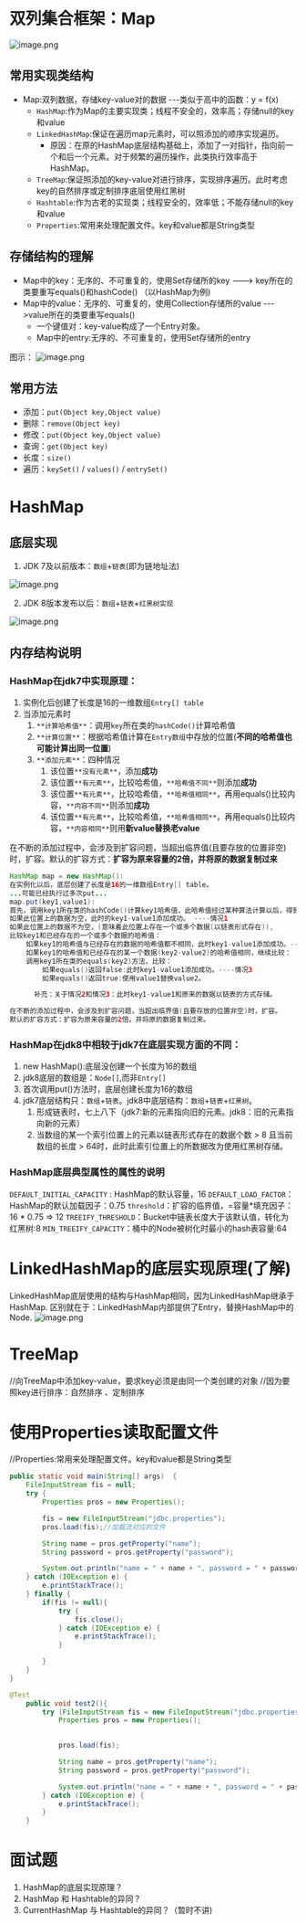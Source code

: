 # 双列集合框架：Map
![image.png](https://cdn.nlark.com/yuque/0/2023/png/28932072/1694878709759-a82da501-9d65-4c34-96a6-c31a1bbd2796.png#averageHue=%23443e2f&clientId=ue2f1a162-eb2d-4&from=paste&height=336&id=ub69d3c48&originHeight=336&originWidth=630&originalType=binary&ratio=1&rotation=0&showTitle=false&size=33163&status=done&style=none&taskId=uc355dbf4-a8dd-4ef1-bd7b-3a7757656ef&title=&width=630)
## 常用实现类结构

- Map:双列数据，存储key-value对的数据   ---类似于高中的函数：y = f(x)
   - `HashMap`:作为Map的主要实现类；线程不安全的，效率高；存储null的key和value
   - `LinkedHashMap`:保证在遍历map元素时，可以照添加的顺序实现遍历。
      - 原因：在原的HashMap底层结构基础上，添加了一对指针，指向前一个和后一个元素。对于频繁的遍历操作，此类执行效率高于HashMap。
   - `TreeMap`:保证照添加的key-value对进行排序，实现排序遍历。此时考虑key的自然排序或定制排序底层使用红黑树
   - `Hashtable`:作为古老的实现类；线程安全的，效率低；不能存储null的key和value
   - `Properties`:常用来处理配置文件。key和value都是String类型
## 存储结构的理解

- Map中的key：无序的、不可重复的，使用Set存储所的key  ---> key所在的类要重写equals()和hashCode() （以HashMap为例)
- Map中的value：无序的、可重复的，使用Collection存储所的value --->value所在的类要重写equals()
   - 一个键值对：key-value构成了一个Entry对象。
   - Map中的entry:无序的、不可重复的，使用Set存储所的entry

图示：
![image.png](https://cdn.nlark.com/yuque/0/2022/png/28932072/1655990608061-126b237a-07e3-42ed-aca4-9135344c7f31.png#averageHue=%23e8eef4&clientId=u3d336a75-8ec2-4&from=paste&height=392&id=Snmhv&originHeight=392&originWidth=637&originalType=binary&ratio=1&rotation=0&showTitle=false&size=24442&status=done&style=none&taskId=udd52d7bb-1159-4d92-95c5-d599b90c8ae&title=&width=637)
## 常用方法

- 添加：`put(Object key,Object value)`
- 删除：`remove(Object key)`
- 修改：`put(Object key,Object value)`
- 查询：`get(Object key)`
- 长度：`size()`
- 遍历：`keySet()` / `values()` / `entrySet()`
# HashMap
## 底层实现

1.  JDK 7及以前版本：`数组`+`链表`(即为链地址法) 

![image.png](https://cdn.nlark.com/yuque/0/2023/png/28932072/1694878878100-5d2bfe2c-5841-4c32-a1a8-6999e804663f.png#averageHue=%23f8f7f7&clientId=ue2f1a162-eb2d-4&from=paste&height=367&id=u1acc8f5b&originHeight=367&originWidth=926&originalType=binary&ratio=1&rotation=0&showTitle=false&size=115437&status=done&style=none&taskId=u5e89b6f7-1a6a-4822-a991-51471ab4e5c&title=&width=926)

2. JDK 8版本发布以后：`数组`+`链表`+`红黑树实现`

![image.png](https://cdn.nlark.com/yuque/0/2023/png/28932072/1694878906819-fa376131-d7b1-47f5-90eb-a22f97e90397.png#averageHue=%23aacd78&clientId=ue2f1a162-eb2d-4&from=paste&height=335&id=u1421974b&originHeight=335&originWidth=929&originalType=binary&ratio=1&rotation=0&showTitle=false&size=151374&status=done&style=none&taskId=u27282e78-bb84-4a64-93eb-9a385080fb7&title=&width=929)
## 内存结构说明
### HashMap在jdk7中实现原理：

1. 实例化后创建了长度是16的一维数组`Entry[] table`
2. 当添加元素时
   1. `**计算哈希值**`：调用`key`所在类的`hashCode()`计算哈希值
   2. `**计算位置**`：根据哈希值计算在`Entry数组`中存放的位置(**不同的哈希值也可能计算出同一位置**)
   3. `**添加元素**`：四种情况
      1. 该位置`**没有元素**`，添加**成功**
      2. 该位置`**有元素**`，比较哈希值，`**哈希值不同**`则添加**成功**
      3. 该位置`**有元素**`，比较哈希值，`**哈希值相同**`，再用equals()比较内容，`**内容不同**`则添加**成功**
      4. 该位置`**有元素**`，比较哈希值，`**哈希值相同**`，再用equals()比较内容，`**内容相同**`则用**新value替换老value**

在不断的添加过程中，会涉及到扩容问题，当超出临界值(且要存放的位置非空)时，扩容。默认的扩容方式：**扩容为原来容量的2倍，并将原的数据复制过来**
```java
HashMap map = new HashMap():
在实例化以后，底层创建了长度是16的一维数组Entry[] table。
...可能已经执行过多次put...
map.put(key1,value1):
首先，调用key1所在类的hashCode()计算key1哈希值，此哈希值经过某种算法计算以后，得到在Entry数组中的存放位置。
如果此位置上的数据为空，此时的key1-value1添加成功。 ----情况1
如果此位置上的数据不为空，(意味着此位置上存在一个或多个数据(以链表形式存在)),
比较key1和已经存在的一个或多个数据的哈希值：
    如果key1的哈希值与已经存在的数据的哈希值都不相同，此时key1-value1添加成功。----情况2
    如果key1的哈希值和已经存在的某一个数据(key2-value2)的哈希值相同，继续比较：
	调用key1所在类的equals(key2)方法，比较：
        如果equals()返回false:此时key1-value1添加成功。----情况3
        如果equals()返回true:使用value1替换value2。

      补充：关于情况2和情况3：此时key1-value1和原来的数据以链表的方式存储。

在不断的添加过程中，会涉及到扩容问题，当超出临界值(且要存放的位置非空)时，扩容。
默认的扩容方式：扩容为原来容量的2倍，并将原的数据复制过来。
```
### HashMap在jdk8中相较于jdk7在底层实现方面的不同：

1. new HashMap():底层没创建一个长度为16的数组
2. jdk8底层的数组是：`Node[]`,而非`Entry[]`
3. 首次调用put()方法时，底层创建长度为16的数组
4. jdk7底层结构只：`数组`+`链表`。jdk8中底层结构：`数组`+`链表`+`红黑树`。
   1. 形成链表时，七上八下（jdk7:新的元素指向旧的元素。jdk8：旧的元素指向新的元素）
   2. 当数组的某一个索引位置上的元素以链表形式存在的数据个数 > 8 且当前数组的长度 > 64时，此时此索引位置上的所数据改为使用红黑树存储。
### HashMap底层典型属性的属性的说明
`DEFAULT_INITIAL_CAPACITY` : HashMap的默认容量，16
`DEFAULT_LOAD_FACTOR`：HashMap的默认加载因子：0.75
`threshold`：扩容的临界值，=容量*填充因子：16 * 0.75 => 12
`TREEIFY_THRESHOLD`：Bucket中链表长度大于该默认值，转化为红黑树:8
`MIN_TREEIFY_CAPACITY`：桶中的Node被树化时最小的hash表容量:64
# LinkedHashMap的底层实现原理(了解)
LinkedHashMap底层使用的结构与HashMap相同，因为LinkedHashMap继承于HashMap.
区别就在于：LinkedHashMap内部提供了Entry，替换HashMap中的Node.
![image.png](https://cdn.nlark.com/yuque/0/2022/png/28932072/1655990628514-7f2c1b8e-a83e-495a-8647-b74907bf4193.png#averageHue=%23c3deb2&clientId=u3d336a75-8ec2-4&from=paste&height=402&id=u6f434957&originHeight=402&originWidth=637&originalType=binary&ratio=1&rotation=0&showTitle=false&size=39613&status=done&style=none&taskId=u1084cc78-ceb1-41ea-9ff1-78a75eff1b0&title=&width=637)

# TreeMap
//向TreeMap中添加key-value，要求key必须是由同一个类创建的对象
//因为要照key进行排序：自然排序 、定制排序
# 使用Properties读取配置文件
//Properties:常用来处理配置文件。key和value都是String类型
```java
public static void main(String[] args)  {
    FileInputStream fis = null;
    try {
        Properties pros = new Properties();

        fis = new FileInputStream("jdbc.properties");
        pros.load(fis);//加载流对应的文件

        String name = pros.getProperty("name");
        String password = pros.getProperty("password");

        System.out.println("name = " + name + ", password = " + password);
    } catch (IOException e) {
        e.printStackTrace();
    } finally {
        if(fis != null){
            try {
                fis.close();
            } catch (IOException e) {
                e.printStackTrace();
            }

        }
    }
}
```
```java
@Test
    public void test2(){
        try (FileInputStream fis = new FileInputStream("jdbc.properties")){
            Properties pros = new Properties();

            
            pros.load(fis);

            String name = pros.getProperty("name");
            String password = pros.getProperty("password");

            System.out.println("name = " + name + ", password = " + password);
        } catch (IOException e) {
            e.printStackTrace();
        }
    }
```
# 面试题

1. HashMap的底层实现原理？
2. HashMap 和 Hashtable的异同？
3. CurrentHashMap 与 Hashtable的异同？（暂时不讲)
